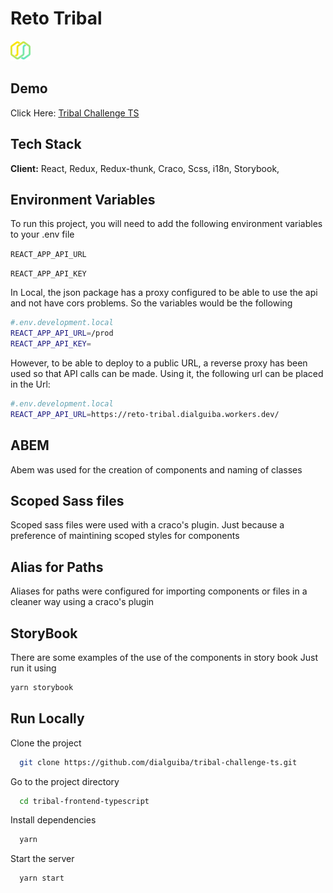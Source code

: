 # Reto Tribal

![Logo](/public/favicon.png)

## Demo

Click Here: 
<a href="https://tribal-challenge-ts.web.app/#/overview" target="_blank">Tribal Challenge TS</a>



## Tech Stack

**Client:** React, Redux, Redux-thunk, Craco, Scss, i18n, Storybook,
## Environment Variables

To run this project, you will need to add the following environment variables to your .env file

`REACT_APP_API_URL`

`REACT_APP_API_KEY`

In Local, the json package has a proxy configured to be able to use the api and not have cors problems. So the variables would be the following

```bash
#.env.development.local
REACT_APP_API_URL=/prod
REACT_APP_API_KEY=
```

However, to be able to deploy to a public URL, a reverse proxy has been used so that API calls can be made. Using it, the following url can be placed in the Url:
```bash
#.env.development.local
REACT_APP_API_URL=https://reto-tribal.dialguiba.workers.dev/
```


## ABEM
Abem was used for the creation of components and naming of classes

## Scoped Sass files
Scoped sass files were used with a craco's plugin. Just because a preference of maintining scoped styles for components

## Alias for Paths 
Aliases for paths were configured for importing components or files in a cleaner way using a craco's plugin

## StoryBook
There are some examples of the use of the components in story book 
Just run it using 
```bash
yarn storybook
```

## Run Locally

Clone the project

```bash
  git clone https://github.com/dialguiba/tribal-challenge-ts.git
```

Go to the project directory

```bash
  cd tribal-frontend-typescript
```

Install dependencies

```bash
  yarn
```

Start the server

```bash
  yarn start
```
